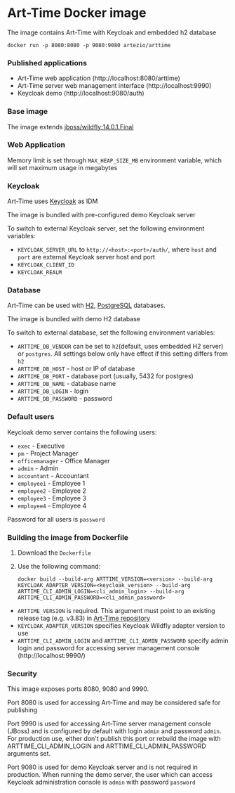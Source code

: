 # Art-Time Docker image

The image contains Art-Time with Keycloak and embedded h2 database

```
docker run -p 8080:8080 -p 9080:9080 artezio/arttime
```

### Published applications

* Art-Time web application (http://localhost:8080/arttime)
* Art-Time server web management interface (http://localhost:9990)
* Keycloak demo (http://localhost:9080/auth)

### Base image

The image extends [jboss/wildfly:14.0.1.Final](https://github.com/jboss-dockerfiles/wildfly)

### Web Application

Memory limit is set through `MAX_HEAP_SIZE_MB` environment variable, which will set maximum usage in megabytes

### Keycloak

Art-Time uses [Keycloak](https://www.keycloak.org/) as IDM

The image is bundled with pre-configured demo Keycloak server

To switch to external Keycloak server, set the following environment variables:

* `KEYCLOAK_SERVER_URL` to `http://<host>:<port>/auth/`, where `host` and `port` are external Keycloak server host and port
* `KEYCLOAK_CLIENT_ID`
* `KEYCLOAK_REALM`

### Database

Art-Time can be used with [H2](http://www.h2database.com), [PostgreSQL](https://www.postgresql.org/) databases.

The image is bundled with demo H2 database

To switch to external database, set the following environment variables:

* `ARTTIME_DB_VENDOR` can be set to `h2`(default, uses embedded H2 server) or `postgres`. All settings below only have effect if this setting differs from `h2`
* `ARTTIME_DB_HOST` - host or IP of database
* `ARTTIME_DB_PORT` - database port (usually, 5432 for postgres)
* `ARTTIME_DB_NAME` - database name
* `ARTTIME_DB_LOGIN` - login
* `ARTTIME_DB_PASSWORD` - password

### Default users

Keycloak demo server contains the following users:

* `exec` - Executive
* `pm` - Project Manager
* `officemanager` - Office Manager
* `admin` - Admin
* `accountant` - Accountant
* `employee1` - Employee 1
* `employee2` - Employee 2
* `employee3` - Employee 3
* `employee4` - Employee 4

Password for all users is `password`


### Building the image from Dockerfile

1. Download the `Dockerfile`
2. Use the following command:

   ```
   docker build --build-arg ARTTIME_VERSION=<version> --build-arg KEYCLOAK_ADAPTER_VERSION=<keycloak_version> --build-arg ARTTIME_CLI_ADMIN_LOGIN=<cli_admin_login> --build-arg ARTTIME_CLI_ADMIN_PASSWORD=<cli_admin_password>
   ```
   
* `ARTTIME_VERSION` is required. This argument must point to an existing release tag (e.g. v3.83) in [Art-Time repository](https://github.com/Artezio/ART-TIME/)
* `KEYCLOAK_ADAPTER_VERSION` specifies Keycloak Wildfly adapter version to use
* `ARTTIME_CLI_ADMIN_LOGIN` and `ARTTIME_CLI_ADMIN_PASSWORD` specify admin login and password for accessing server management console (http://localhost:9990/)

### Security

This image exposes ports 8080, 9080 and 9990.

Port 8080 is used for accessing Art-Time and may be considered safe for publishing

Port 9990 is used for accessing Art-Time server management console (JBoss) and is configured by default with login `admin` and password `admin`. For production use, either don't publish this port or rebuild the image with ARTTIME_CLI_ADMIN_LOGIN and ARTTIME_CLI_ADMIN_PASSWORD arguments set.

Port 9080 is used for demo Keycloak server and is not required in production. When running the demo server, the user which can access Keycloak administration console is `admin` with password `password`
